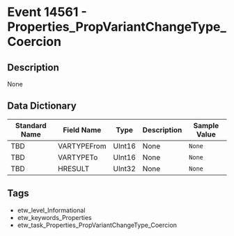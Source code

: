# Event 14561 - Properties_PropVariantChangeType_Coercion

## Description
None

## Data Dictionary
|Standard Name|Field Name|Type|Description|Sample Value|
|---|---|---|---|---|
|TBD|VARTYPEFrom|UInt16|None|`None`|
|TBD|VARTYPETo|UInt16|None|`None`|
|TBD|HRESULT|UInt32|None|`None`|

## Tags
* etw_level_Informational
* etw_keywords_Properties
* etw_task_Properties_PropVariantChangeType_Coercion